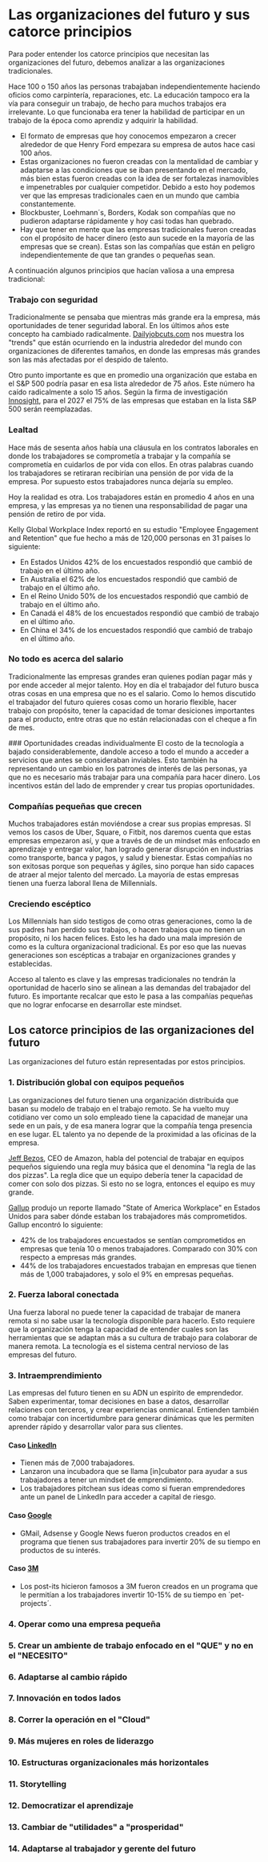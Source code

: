 # Las organizaciones del futuro y sus catorce principios
Para poder entender los catorce principios que necesitan las organizaciones del futuro, debemos analizar a las organizaciones tradicionales.

Hace 100 o 150 años las personas trabajaban independientemente haciendo oficios como carpintería, reparaciones, etc. La educación tampoco era la vía para conseguir un trabajo, de hecho para muchos trabajos era irrelevante. Lo que funcionaba era tener la habilidad de participar en un trabajo de la época como aprendiz y adquirir la habilidad.

- El formato de empresas que hoy conocemos empezaron a crecer alrededor de que Henry Ford empezara su empresa de autos hace casi 100 años.
- Estas organizaciones no fueron creadas con la mentalidad de cambiar y adaptarse a las condiciones que se iban presentando en el mercado, más bien estas fueron creadas con la idea de ser fortalezas inamovibles e impenetrables por cualquier competidor. Debido a esto hoy podemos ver que las empresas tradicionales caen en un mundo que cambia constantemente. 
- Blockbuster, Loehmann´s, Borders, Kodak son compañías que no pudieron adaptarse rápidamente y hoy casi todas han quebrado.
- Hay que tener en mente que las empresas tradicionales fueron creadas con el propósito de hacer dinero (esto aun sucede en la mayoría de las empresas que se crean). Estas son las compañías que están en peligro independientemente de que tan grandes o pequeñas sean.

A continuación algunos principios que hacían valiosa a una empresa tradicional:

### Trabajo con seguridad
Tradicionalmente se pensaba que mientras más grande era la empresa, más oportunidades de tener seguridad laboral. En los últimos años este concepto ha cambiado radicalmente. [Dailyjobcuts.com](http://www.dailyjobcuts.com) nos muestra los "trends" que están ocurriendo en la industria alrededor del mundo con organizaciones de diferentes tamaños, en donde las empresas más grandes son las más afectadas por el despido de talento. 

Otro punto importante es que en promedio una organización que estaba en el S&P 500 podría pasar en esa lista alrededor de 75 años. Este número ha caído radicalmente a solo 15 años. Según la firma de investigación [Innosight](https://www.innosight.com/), para el 2027 el 75% de las empresas que estaban en la lista S&P 500 serán reemplazadas.

### Lealtad
Hace más de sesenta años había una cláusula en los contratos laborales en donde los trabajadores se comprometía a trabajar y la compañía se comprometía en cuidarlos de por vida con ellos. En otras palabras cuando los trabajadores se retiraran recibirían una pensión de por vida de la empresa. Por supuesto estos trabajadores nunca dejaría su empleo.

Hoy la realidad es otra. Los trabajadores están en promedio 4 años en una empresa, y las empresas ya no tienen una responsabilidad de pagar una pensión de retiro de por vida. 

Kelly Global Workplace Index reportó en su estudio "Employee Engagement and Retention" que fue hecho a más de 120,000 personas en 31 países lo siguiente:
- En Estados Unidos 42% de los encuestados respondió que cambió de trabajo en el último año.
- En Australia el 62% de los encuestados respondió que cambió de trabajo en el último año.
- En el Reino Unido 50% de los encuestados respondió que cambió de trabajo en el último año.
- En Canadá el 48% de los encuestados respondió que cambió de trabajo en el último año.
- En China el 34% de los encuestados respondió que cambió de trabajo en el último año.

### No todo es acerca del salario
Tradicionalmente las empresas grandes eran quienes podían pagar más y por ende acceder al mejor talento. Hoy en día el trabajador del futuro busca otras cosas en una empresa que no es el salario. Como lo hemos discutido el trabajador del futuro quieres cosas como un horario flexible, hacer trabajo con propósito, tener la capacidad de tomar desiciones importantes para el producto, entre otras que no están relacionadas con el cheque a fin de mes. 

### Oportunidades creadas individualmente
El costo de la tecnología a bajado considerablemente, dandole acceso a todo el mundo a acceder a servicios que antes se consideraban inviables. Esto también ha representando un cambio en los patrones de interés de las personas, ya que no es necesario más trabajar para una compañía para hacer dinero. Los incentivos están del lado de emprender y crear tus propias oportunidades.

### Compañías pequeñas que crecen
Muchos trabajadores están moviéndose a crear sus propias empresas. SI vemos los casos de Uber, Square, o Fitbit, nos daremos cuenta que estas empresas empezaron así, y que a través de de un mindset más enfocado en aprendizaje y entregar valor, han logrado generar disrupción en industrias como transporte, banca y pagos, y salud y bienestar. Estas compañías no son exitosas porque son pequeñas y ágiles, sino porque han sido capaces de atraer al mejor talento del mercado. La mayoría de estas empresas tienen una fuerza laboral llena de Millennials.

### Creciendo escéptico
Los Millennials han sido testigos de como otras generaciones, como la de sus padres han perdido sus trabajos, o hacen trabajos que no tienen un propósito, ni los hacen felices. Esto les ha dado una mala impresión de como es la cultura organizacional tradicional. Es por eso que las nuevas generaciones son escépticas a trabajar en organizaciones grandes y establecidas.

Acceso al talento es clave y las empresas tradicionales no tendrán la oportunidad de hacerlo sino se alinean a las demandas del trabajador del futuro. Es importante recalcar que esto le pasa a las compañías pequeñas que no lograr enfocarse en desarrollar este mindset.

## Los catorce principios de las organizaciones del futuro
Las organizaciones del futuro están representadas por estos principios.

### 1. Distribución global con equipos pequeños
Las organizaciones del futuro tienen una organización distribuida que basan su modelo de trabajo en el trabajo remoto. Se ha vuelto muy cotidiano ver como un solo empleado tiene la capacidad de manejar una sede en un país, y de esa manera lograr que la compañía tenga presencia en ese lugar. EL talento ya no depende de la proximidad a las oficinas de la empresa.

[Jeff Bezos](https://en.wikipedia.org/wiki/Jeff_Bezos), CEO de Amazon, habla del potencial de trabajar en equipos pequeños siguiendo una regla muy básica que el denomina "la regla de las dos pizzas". La regla dice que un equipo debería tener la capacidad de comer con solo dos pizzas. Si esto no se logra, entonces el equipo es muy grande.

[Gallup](http://www.gallup.com/home.aspx?g_source=logo) produjo un reporte llamado "State of America Workplace" en Estados Unidos para saber dónde estaban los trabajadores más comprometidos. Gallup encontró lo siguiente:
- 42% de los trabajadores encuestados se sentían comprometidos en empresas que tenía 10 o menos trabajadores. Comparado con 30% con respecto a empresas más grandes.
- 44% de los trabajadores encuestados trabajan en empresas que tienen más de 1,000 trabajadores, y solo el 9% en empresas pequeñas.

### 2. Fuerza laboral conectada
Una fuerza laboral no puede tener la capacidad de trabajar de manera remota si no sabe usar la tecnología disponible para hacerlo. Esto requiere que la organización tenga la capacidad de entender cuales son las herramientas que se adaptan más a su cultura de trabajo para colaborar de manera remota. La tecnología es el sistema central nervioso de las empresas del futuro.

### 3. Intraemprendimiento
Las empresas del futuro tienen en su ADN un espirito de emprendedor. Saben experimentar, tomar decisiones en base a datos, desarrollar relaciones con terceros, y crear experiencias onmicanal. Entienden también como trabajar con incertidumbre para generar dinámicas que les permiten aprender rápido y desarrollar valor para sus clientes.

#### Caso [LinkedIn](http://linkdein.com)
- Tienen más de 7,000 trabajadores.
- Lanzaron una incubadora que se llama [in]cubator para ayudar a sus trabajadores a tener un mindset de emprendimiento.
- Los trabajadores pitchean sus ideas como si fueran emprendedores ante un panel de LinkedIn para acceder a capital de riesgo.

#### Caso [Google](http://google.com)
- GMail, Adsense y Google News fueron productos creados en el programa  que tienen sus trabajadores para invertir 20% de su tiempo en productos de su interés.

#### Caso [3M](http://www.3m.com/)
- Los post-its hicieron famosos a 3M fueron creados en un programa que le permitían a los trabajadores invertir 10-15% de su tiempo en ´pet-projects´. 

### 4. Operar como una empresa pequeña
### 5. Crear un ambiente de trabajo enfocado en el "QUE" y no en el "NECESITO" 
### 6. Adaptarse al cambio rápido
### 7. Innovación en todos lados
### 8. Correr la operación en el "Cloud"
### 9. Más mujeres en roles de liderazgo
### 10. Estructuras organizacionales más horizontales
### 11. Storytelling
### 12. Democratizar el aprendizaje
### 13. Cambiar de "utilidades" a "prosperidad"
### 14. Adaptarse al trabajador y gerente del futuro




 